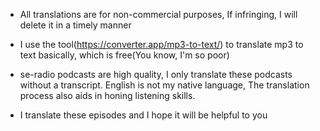 - All translations are for non-commercial purposes, If infringing, I will delete it in a timely manner

- I use the tool(https://converter.app/mp3-to-text/) to translate mp3 to text basically, which is free(You know, I'm so poor)

- se-radio podcasts are high quality, I only translate these podcasts without a transcript. English is not my native language, The translation process also aids in honing listening skills.

- I translate these episodes and I hope it will be helpful to you


